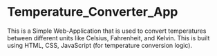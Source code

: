 # Temperature_Converter_App
This is a Simple Web-Application that is used to convert temperatures between different units like Celsius, Fahrenheit, and Kelvin. This is built using HTML, CSS, JavaScript (for temperature conversion logic).
